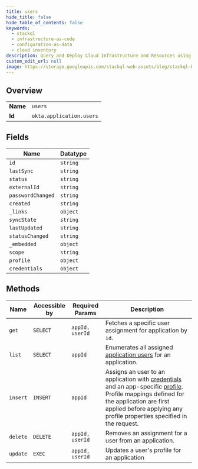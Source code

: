 ```yaml
---
title: users
hide_title: false
hide_table_of_contents: false
keywords:
  - stackql
  - infrastructure-as-code
  - configuration-as-data
  - cloud inventory
description: Query and Deploy Cloud Infrastructure and Resources using SQL
custom_edit_url: null
image: https://storage.googleapis.com/stackql-web-assets/blog/stackql-blog-post-featured-image.png
---
```

  
    

## Overview
<table><tbody>
<tr><td><b>Name</b></td><td><code>users</code></td></tr>
<tr><td><b>Id</b></td><td><code>okta.application.users</code></td></tr>
</tbody></table>

## Fields
| Name | Datatype |
| ---- | -------- |
| `id` | `string` |
| `lastSync` | `string` |
| `status` | `string` |
| `externalId` | `string` |
| `passwordChanged` | `string` |
| `created` | `string` |
| `_links` | `object` |
| `syncState` | `string` |
| `lastUpdated` | `string` |
| `statusChanged` | `string` |
| `_embedded` | `object` |
| `scope` | `string` |
| `profile` | `object` |
| `credentials` | `object` |
## Methods
| Name | Accessible by | Required Params | Description |
| ---- | ------------- | --------------- | ----------- |
| `get` | `SELECT` | `appId, userId` | Fetches a specific user assignment for application by `id`. |
| `list` | `SELECT` | `appId` | Enumerates all assigned [application users](#application-user-model) for an application. |
| `insert` | `INSERT` | `appId` | Assigns an user to an application with [credentials](#application-user-credentials-object) and an app-specific [profile](#application-user-profile-object). Profile mappings defined for the application are first applied before applying any profile properties specified in the request. |
| `delete` | `DELETE` | `appId, userId` | Removes an assignment for a user from an application. |
| `update` | `EXEC` | `appId, userId` | Updates a user's profile for an application |
